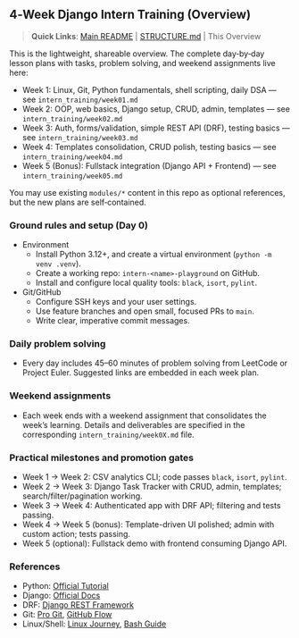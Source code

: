 ## 4‑Week Django Intern Training (Overview)

> **Quick Links**: [Main README](../README.md) | [STRUCTURE.md](STRUCTURE.md) | This Overview

This is the lightweight, shareable overview. The complete day‑by‑day lesson plans with tasks, problem solving, and weekend assignments live here:

- Week 1: Linux, Git, Python fundamentals, shell scripting, daily DSA — see `intern_training/week01.md`
- Week 2: OOP, web basics, Django setup, CRUD, admin, templates — see `intern_training/week02.md`
- Week 3: Auth, forms/validation, simple REST API (DRF), testing basics — see `intern_training/week03.md`
- Week 4: Templates consolidation, CRUD polish, testing basics — see `intern_training/week04.md`
- Week 5 (Bonus): Fullstack integration (Django API + Frontend) — see `intern_training/week05.md`

You may use existing `modules/*` content in this repo as optional references, but the new plans are self‑contained.

### Ground rules and setup (Day 0)
- Environment
  - Install Python 3.12+, and create a virtual environment (`python -m venv .venv`).
  - Create a working repo: `intern-<name>-playground` on GitHub.
  - Install and configure local quality tools: `black`, `isort`, `pylint`.
- Git/GitHub
  - Configure SSH keys and your user settings.
  - Use feature branches and open small, focused PRs to `main`.
  - Write clear, imperative commit messages.

### Daily problem solving
- Every day includes 45–60 minutes of problem solving from LeetCode or Project Euler. Suggested links are embedded in each week plan.

### Weekend assignments
- Each week ends with a weekend assignment that consolidates the week’s learning. Details and deliverables are specified in the corresponding `intern_training/week0X.md` file.

### Practical milestones and promotion gates
- Week 1 → Week 2: CSV analytics CLI; code passes `black`, `isort`, `pylint`.
- Week 2 → Week 3: Django Task Tracker with CRUD, admin, templates; search/filter/pagination working.
- Week 3 → Week 4: Authenticated app with DRF API; filtering and tests passing.
- Week 4 → Week 5 (bonus): Template-driven UI polished; admin with custom action; tests passing.
- Week 5 (optional): Fullstack demo with frontend consuming Django API.


### References
- Python: [Official Tutorial](https://docs.python.org/3/tutorial/)
- Django: [Official Docs](https://docs.djangoproject.com/en/stable/)
- DRF: [Django REST Framework](https://www.django-rest-framework.org/)
- Git: [Pro Git](https://git-scm.com/book/en/v2), [GitHub Flow](https://docs.github.com/en/get-started/using-github/github-flow)
- Linux/Shell: [Linux Journey](https://linuxjourney.com/), [Bash Guide](https://mywiki.wooledge.org/BashGuide)

